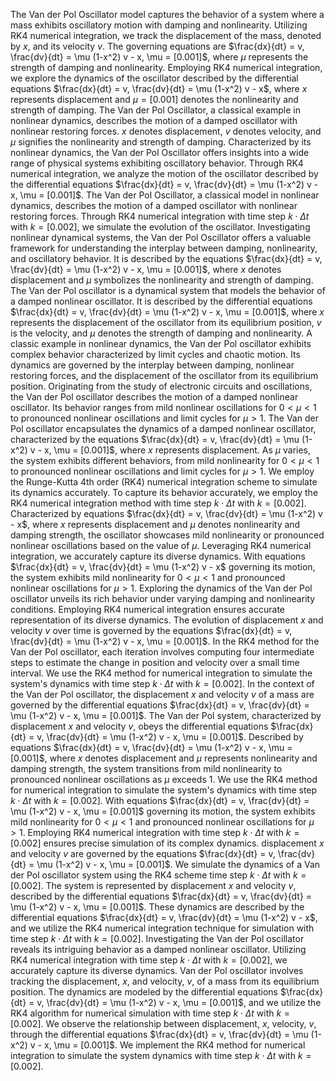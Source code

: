 The Van der Pol Oscillator model captures the behavior of a system where a mass exhibits oscillatory motion with damping and nonlinearity. Utilizing RK4 numerical integration, we track the displacement of the mass, denoted by $x$, and its velocity $v$. The governing equations are $\frac{dx}{dt} = v, \frac{dv}{dt} = \mu (1-x^2) v - x, \mu = [0.001]$, where $\mu$ represents the strength of damping and nonlinearity.
Employing RK4 numerical integration, we explore the dynamics of the oscillator described by the differential equations $\frac{dx}{dt} = v, \frac{dv}{dt} = \mu (1-x^2) v - x$, where $x$ represents displacement and $\mu = [0.001]$ denotes the nonlinearity and strength of damping.
The Van der Pol Oscillator, a classical example in nonlinear dynamics, describes the motion of a damped oscillator with nonlinear restoring forces. $x$ denotes displacement, $v$ denotes velocity, and $\mu$ signifies the nonlinearity and strength of damping.
Characterized by its nonlinear dynamics, the Van der Pol Oscillator offers insights into a wide range of physical systems exhibiting oscillatory behavior. Through RK4 numerical integration, we analyze the motion of the oscillator described by the differential equations $\frac{dx}{dt} = v, \frac{dv}{dt} = \mu (1-x^2) v - x, \mu = [0.001]$.
The Van der Pol Oscillator, a classical model in nonlinear dynamics, describes the motion of a damped oscillator with nonlinear restoring forces. Through RK4 numerical integration with time step $k \cdot \Delta t$ with $k = [0.002]$, we simulate the evolution of the oscillator.
Investigating nonlinear dynamical systems, the Van der Pol Oscillator offers a valuable framework for understanding the interplay between damping, nonlinearity, and oscillatory behavior. It is described by the equations $\frac{dx}{dt} = v, \frac{dv}{dt} = \mu (1-x^2) v - x, \mu = [0.001]$, where $x$ denotes displacement and $\mu$ symbolizes the nonlinearity and strength of damping.
The Van der Pol oscillator is a dynamical system that models the behavior of a damped nonlinear oscillator. It is described by the differential equations $\frac{dx}{dt} = v, \frac{dv}{dt} = \mu (1-x^2) v - x, \mu = [0.001]$, where $x$ represents the displacement of the oscillator from its equilibrium position, $v$ is the velocity, and $\mu$ denotes the strength of damping and nonlinearity.
A classic example in nonlinear dynamics, the Van der Pol oscillator exhibits complex behavior characterized by limit cycles and chaotic motion. Its dynamics are governed by the interplay between damping, nonlinear restoring forces, and the displacement of the oscillator from its equilibrium position.
Originating from the study of electronic circuits and oscillations, the Van der Pol oscillator describes the motion of a damped nonlinear oscillator. Its behavior ranges from mild nonlinear oscillations for $0 < \mu < 1$ to pronounced nonlinear oscillations and limit cycles for $\mu > 1$.
The Van der Pol oscillator encapsulates the dynamics of a damped nonlinear oscillator, characterized by the equations $\frac{dx}{dt} = v, \frac{dv}{dt} = \mu (1-x^2) v - x, \mu = [0.001]$, where $x$ represents displacement. As $\mu$ varies, the system exhibits different behaviors, from mild nonlinearity for $0 < \mu < 1$ to pronounced nonlinear oscillations and limit cycles for $\mu > 1$. We employ the Runge-Kutta 4th order (RK4) numerical integration scheme to simulate its dynamics accurately.
To capture its behavior accurately, we employ the RK4 numerical integration method with time step $k \cdot \Delta t$ with $k = [0.002]$.
Characterized by equations $\frac{dx}{dt} = v, \frac{dv}{dt} = \mu (1-x^2) v - x$, where $x$ represents displacement and $\mu$ denotes nonlinearity and damping strength, the oscillator showcases mild nonlinearity or pronounced nonlinear oscillations based on the value of $\mu$. Leveraging RK4 numerical integration, we accurately capture its diverse dynamics.
With equations $\frac{dx}{dt} = v, \frac{dv}{dt} = \mu (1-x^2) v - x$ governing its motion, the system exhibits mild nonlinearity for $0 < \mu < 1$ and pronounced nonlinear oscillations for $\mu > 1$. 
Exploring the dynamics of the Van der Pol oscillator unveils its rich behavior under varying damping and nonlinearity conditions. Employing RK4 numerical integration ensures accurate representation of its diverse dynamics.
The evolution of displacement $x$ and velocity $v$ over time is governed by the equations $\frac{dx}{dt} = v, \frac{dv}{dt} = \mu (1-x^2) v - x, \mu = [0.001]$.
In the RK4 method for the Van der Pol oscillator, each iteration involves computing four intermediate steps to estimate the change in position and velocity over a small time interval. We use the RK4 method for numerical integration to simulate the system's dynamics with time step $k \cdot \Delta t$ with $k = [0.002]$.
In the context of the Van der Pol oscillator, the displacement $x$ and velocity $v$ of a mass are governed by the differential equations $\frac{dx}{dt} = v, \frac{dv}{dt} = \mu (1-x^2) v - x, \mu = [0.001]$.
The Van der Pol system, characterized by displacement $x$ and velocity $v$, obeys the differential equations $\frac{dx}{dt} = v, \frac{dv}{dt} = \mu (1-x^2) v - x, \mu = [0.001]$. 
Described by equations $\frac{dx}{dt} = v, \frac{dv}{dt} = \mu (1-x^2) v - x, \mu = [0.001]$, where $x$ denotes displacement and $\mu$ represents nonlinearity and damping strength, the system transitions from mild nonlinearity to pronounced nonlinear oscillations as $\mu$ exceeds 1.
We use the RK4 method for numerical integration to simulate the system's dynamics with time step $k \cdot \Delta t$ with $k = [0.002]$.
With equations $\frac{dx}{dt} = v, \frac{dv}{dt} = \mu (1-x^2) v - x, \mu = [0.001]$ governing its motion, the system exhibits mild nonlinearity for $0 < \mu < 1$ and pronounced nonlinear oscillations for $\mu > 1$. Employing RK4 numerical integration with time step $k \cdot \Delta t$ with $k = [0.002]$ ensures precise simulation of its complex dynamics.
displacement $x$ and velocity $v$ are governed by the equations $\frac{dx}{dt} = v, \frac{dv}{dt} = \mu (1-x^2) v - x, \mu = [0.001]$.
We simulate the dynamics of a Van der Pol oscillator system using the RK4 scheme time step $k \cdot \Delta t$ with $k = [0.002]$. The system is represented by displacement $x$ and velocity $v$, described by the differential equations $\frac{dx}{dt} = v, \frac{dv}{dt} = \mu (1-x^2) v - x, \mu = [0.001]$.
These dynamics are described by the differential equations $\frac{dx}{dt} = v, \frac{dv}{dt} = \mu (1-x^2) v - x$, and we utilize the RK4 numerical integration technique for simulation with time step $k \cdot \Delta t$ with $k = [0.002]$.
Investigating the Van der Pol oscillator reveals its intriguing behavior as a damped nonlinear oscillator. Utilizing RK4 numerical integration with time step $k \cdot \Delta t$ with $k = [0.002]$, we accurately capture its diverse dynamics.
Van der Pol oscillator involves tracking the displacement, $x$, and velocity, $v$, of a mass from its equilibrium position. The dynamics are modeled by the differential equations $\frac{dx}{dt} = v, \frac{dv}{dt} = \mu (1-x^2) v - x, \mu = [0.001]$, and we utilize the RK4 algorithm for numerical simulation with time step $k \cdot \Delta t$ with $k = [0.002]$.
We observe the relationship between displacement, $x$, velocity, $v$, through the differential equations $\frac{dx}{dt} = v, \frac{dv}{dt} = \mu (1-x^2) v - x, \mu = [0.001]$. We implement the RK4 method for numerical integration to simulate the system dynamics with time step $k \cdot \Delta t$ with $k = [0.002]$.